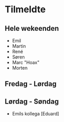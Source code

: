 # Tilmeldte

## Hele wekeenden

- Emil
- Martin 
- René
- Søren
- Marc "Hoax"
- Morten

## Fredag - Lørdag

## Lørdag - Søndag
- Emils kollega [Eduard]
